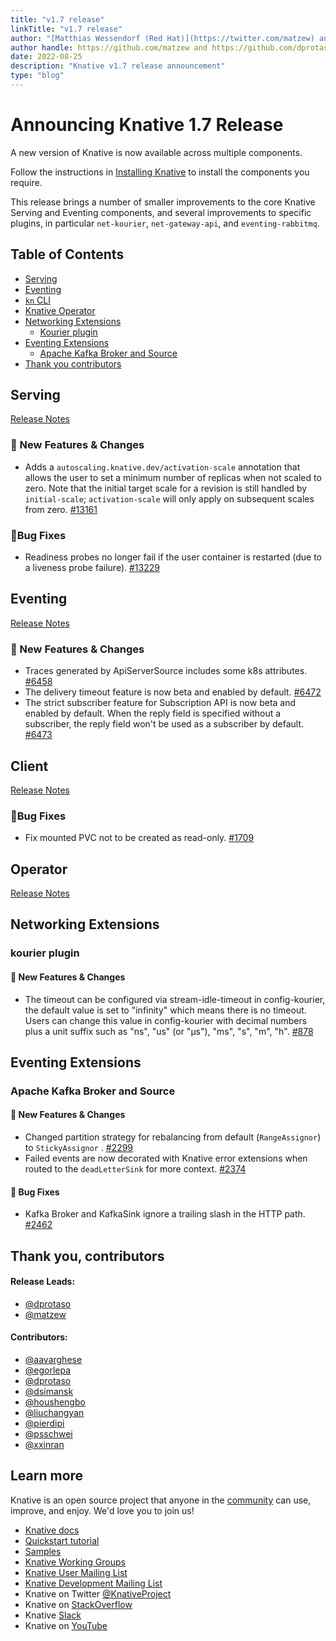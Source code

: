 ```yaml
---
title: "v1.7 release"
linkTitle: "v1.7 release"
author: "[Matthias Wessendorf (Red Hat)](https://twitter.com/matzew) and [Dave Protasowski (VMWare)](https://github.com/dprotaso)"
author handle: https://github.com/matzew and https://github.com/dprotaso
date: 2022-08-25
description: "Knative v1.7 release announcement"
type: "blog"
---
```


# Announcing Knative 1.7 Release

A new version of Knative is now available across multiple components.

Follow the instructions in [Installing Knative](https://knative.dev/docs/install/) to install the components you require.

This release brings a number of smaller improvements to the core Knative Serving and Eventing components, and several improvements to specific plugins, in particular `net-kourier`, `net-gateway-api`, and `eventing-rabbitmq`.

## Table of Contents
- [Serving](#serving)
- [Eventing](#eventing)
- [`kn` CLI](#client)
- [Knative Operator](#operator)
- [Networking Extensions](#networking-extensions)
    - [Kourier plugin](#kourier-plugin)
- [Eventing Extensions](#eventing-extensions)
    - [Apache Kafka Broker and Source](#apache-kafka-broker-and-source)
- [Thank you contributors](#thank-you-contributors)

## Serving

[Release Notes](https://github.com/knative/serving/releases/tag/knative-v1.7.1)

### 💫 New Features & Changes

- Adds a `autoscaling.knative.dev/activation-scale` annotation that allows the user to set a minimum number of replicas when not scaled to zero. Note that the initial target scale for a revision is still handled by `initial-scale`; `activation-scale` will only apply on subsequent scales from zero. [#13161](https://github.com/knative/serving/pull/13161)

### 🐞Bug Fixes

- Readiness probes no longer fail if the user container is restarted (due to a liveness probe failure). [#13229](https://github.com/knative/serving/pull/13229)

## Eventing

[Release Notes](https://github.com/knative/eventing/releases/tag/knative-v1.7.1)

### 💫 New Features & Changes

- Traces generated by ApiServerSource includes some k8s attributes. [#6458](https://github.com/knative/eventing/pull/6458)
- The delivery timeout feature is now beta and enabled by default. [#6472](https://github.com/knative/eventing/pull/6472)
- The strict subscriber feature for Subscription API is now beta and enabled by default.
  When the reply field is specified without a subscriber, the reply field won't be used as a subscriber by default. [#6473](https://github.com/knative/eventing/pull/6473)

## Client

[Release Notes](https://github.com/knative/client/releases/tag/knative-v1.7.0)

### 🐞Bug Fixes

- Fix mounted PVC not to be created as read-only. [#1709](https://github.com/knative/client/pull/1709)

## Operator

[Release Notes](https://github.com/knative/operator/releases/tag/knative-v1.7.0)

## Networking Extensions

### kourier plugin

#### 💫 New Features & Changes

* The timeout can be configured via stream-idle-timeout in config-kourier, the default value is set to "infinity" which means there is no timeout.  Users can change this value in config-kourier with decimal numbers plus a unit suffix such as "ns", "us" (or "µs"), "ms", "s", "m", "h". [#878](https://github.com/knative-extensions/net-kourier/pull/878)

## Eventing Extensions

### Apache Kafka Broker and Source

#### 💫 New Features & Changes

* Changed partition strategy for rebalancing from default (`RangeAssignor`) to `StickyAssignor` . [#2299](https://github.com/knative-extensions/eventing-kafka-broker/pull/2299)
* Failed events are now decorated with Knative error extensions when routed to the `deadLetterSink` for more context. [#2374](https://github.com/knative-extensions/eventing-kafka-broker/pull/2374)

#### 🐞 Bug Fixes

* Kafka Broker and KafkaSink ignore a trailing slash in the HTTP path. [#2462](https://github.com/knative-extensions/eventing-kafka-broker/pull/2462)


## Thank you, contributors

#### Release Leads:

- [@dprotaso](https://github.com/dprotaso)
- [@matzew](https://github.com/matzew)

#### Contributors:

- [@aavarghese](https://github.com/aavarghese)
- [@egorlepa](https://github.com/egorlepa)
- [@dprotaso](https://github.com/dprotaso)
- [@dsimansk](https://github.com/dsimansk)
- [@houshengbo](https://github.com/houshengbo)
- [@liuchangyan](https://github.com/liuchangyan)
- [@pierdipi](https://github.com/pierdipi)
- [@psschwei](https://github.com/psschwei)
- [@xxinran](https://github.com/xxinran)

## Learn more

Knative is an open source project that anyone in the [community](https://knative.dev/docs/community/) can use, improve, and enjoy. We'd love you to join us!

- [Knative docs](https://knative.dev/docs)
- [Quickstart tutorial](https://knative.dev/docs/getting-started)
- [Samples](https://knative.dev/docs/samples)
- [Knative Working Groups](https://github.com/knative/community/blob/main/working-groups/WORKING-GROUPS.md)
- [Knative User Mailing List](https://groups.google.com/forum/#!forum/knative-users)
- [Knative Development Mailing List](https://groups.google.com/forum/#!forum/knative-dev)
- Knative on Twitter [@KnativeProject](https://twitter.com/KnativeProject)
- Knative on [StackOverflow](https://stackoverflow.com/questions/tagged/knative)
- Knative [Slack](https://slack.knative.dev)
- Knative on [YouTube](https://www.youtube.com/channel/UCq7cipu-A1UHOkZ9fls1N8A)
